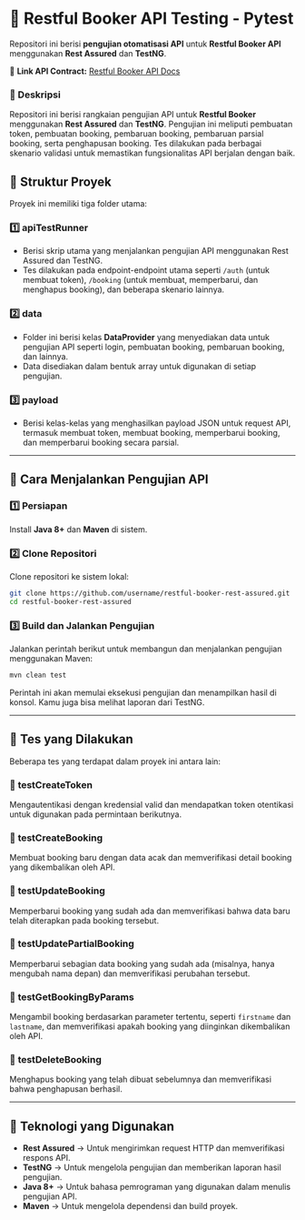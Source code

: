 # 🏨 Restful Booker API Testing - Pytest  

Repositori ini berisi **pengujian otomatisasi API** untuk **Restful Booker API** menggunakan **Rest Assured** dan **TestNG**.

🔗 **Link API Contract:** [Restful Booker API Docs](https://restful-booker.herokuapp.com/apidoc/index.html)  

### 📌 Deskripsi  
Repositori ini berisi rangkaian pengujian API untuk **Restful Booker** menggunakan **Rest Assured** dan **TestNG**. Pengujian ini meliputi pembuatan token, pembuatan booking, pembaruan booking, pembaruan parsial booking, serta penghapusan booking. Tes dilakukan pada berbagai skenario validasi untuk memastikan fungsionalitas API berjalan dengan baik.

## 📂 Struktur Proyek  
Proyek ini memiliki tiga folder utama:

### 1️⃣ **apiTestRunner**  
- Berisi skrip utama yang menjalankan pengujian API menggunakan Rest Assured dan TestNG.
- Tes dilakukan pada endpoint-endpoint utama seperti `/auth` (untuk membuat token), `/booking` (untuk membuat, memperbarui, dan menghapus booking), dan beberapa skenario lainnya.

### 2️⃣ **data**  
- Folder ini berisi kelas **DataProvider** yang menyediakan data untuk pengujian API seperti login, pembuatan booking, pembaruan booking, dan lainnya.
- Data disediakan dalam bentuk array untuk digunakan di setiap pengujian.

### 3️⃣ **payload**  
- Berisi kelas-kelas yang menghasilkan payload JSON untuk request API, termasuk membuat token, membuat booking, memperbarui booking, dan memperbarui booking secara parsial.

---

## 🚀 Cara Menjalankan Pengujian API  

### 1️⃣ Persiapan  
Install **Java 8+** dan **Maven** di sistem.

### 2️⃣ Clone Repositori  
Clone repositori ke sistem lokal:
```sh
git clone https://github.com/username/restful-booker-rest-assured.git
cd restful-booker-rest-assured
```

### 3️⃣ Build dan Jalankan Pengujian  
Jalankan perintah berikut untuk membangun dan menjalankan pengujian menggunakan Maven:

```sh
mvn clean test
```

Perintah ini akan memulai eksekusi pengujian dan menampilkan hasil di konsol. Kamu juga bisa melihat laporan dari TestNG.

---

## 📌 Tes yang Dilakukan  
Beberapa tes yang terdapat dalam proyek ini antara lain:

### 🔹 **testCreateToken**  
Mengautentikasi dengan kredensial valid dan mendapatkan token otentikasi untuk digunakan pada permintaan berikutnya.

### 🔹 **testCreateBooking**  
Membuat booking baru dengan data acak dan memverifikasi detail booking yang dikembalikan oleh API.

### 🔹 **testUpdateBooking**  
Memperbarui booking yang sudah ada dan memverifikasi bahwa data baru telah diterapkan pada booking tersebut.

### 🔹 **testUpdatePartialBooking**  
Memperbarui sebagian data booking yang sudah ada (misalnya, hanya mengubah nama depan) dan memverifikasi perubahan tersebut.

### 🔹 **testGetBookingByParams**  
Mengambil booking berdasarkan parameter tertentu, seperti `firstname` dan `lastname`, dan memverifikasi apakah booking yang diinginkan dikembalikan oleh API.

### 🔹 **testDeleteBooking**  
Menghapus booking yang telah dibuat sebelumnya dan memverifikasi bahwa penghapusan berhasil.

---

## 📌 Teknologi yang Digunakan  
- **Rest Assured** → Untuk mengirimkan request HTTP dan memverifikasi respons API.
- **TestNG** → Untuk mengelola pengujian dan memberikan laporan hasil pengujian.
- **Java 8+** → Untuk bahasa pemrograman yang digunakan dalam menulis pengujian API.
- **Maven** → Untuk mengelola dependensi dan build proyek.
